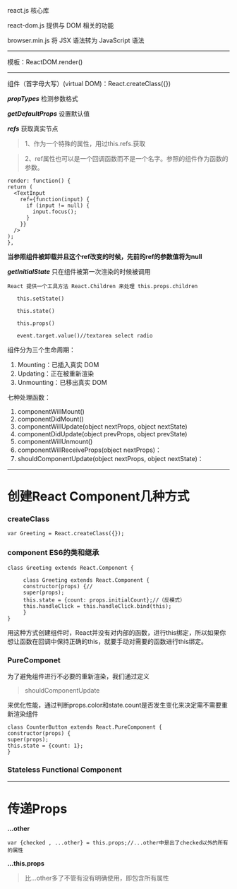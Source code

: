 react.js 核心库 

react-dom.js 提供与 DOM 相关的功能

browser.min.js 将 JSX 语法转为 JavaScript 语法
***
  模板：ReactDOM.render() 


***
  组件（首字母大写）(virtual DOM)：React.createClass({})

  ***propTypes***        检测参数格式

 ***getDefaultProps***   设置默认值

 ***refs***            获取真实节点

> 1、作为一个特殊的属性，用过this.refs.获取

> 2、ref属性也可以是一个回调函数而不是一个名字。参照的组件作为函数的参数。

    render: function() {
    return (
      <TextInput
        ref={function(input) {
          if (input != null) {
            input.focus();
          }
        }} 
      />
    );
    },

 **当参照组件被卸载并且这个ref改变的时候，先前的ref的参数值将为null**

 ***getInitialState*** 只在组件被第一次渲染的时候被调用

  `React 提供一个工具方法 React.Children 来处理 this.props.children`

       this.setState() 
    
       this.state() 
    
       this.props()

       event.target.value()//textarea select radio

组件分为三个生命周期：

1. Mounting：已插入真实 DOM
1. Updating：正在被重新渲染
1. Unmounting：已移出真实 DOM


七种处理函数：

1. componentWillMount()
1. componentDidMount()
1. componentWillUpdate(object nextProps, object nextState)
1. componentDidUpdate(object prevProps, object prevState)
1. componentWillUnmount()
1. componentWillReceiveProps(object nextProps)：
1. shouldComponentUpdate(object nextProps, object nextState)：
   


***

# 创建React Component几种方式 #

### createClass ###

    var Greeting = React.createClass({});

### component ES6的类和继承 ###

    class Greeting extends React.Component {

         class Greeting extends React.Component {
         constructor(props) {//
         super(props);
         this.state = {count: props.initialCount};//（反模式）
         this.handleClick = this.handleClick.bind(this);
         }
    }
用这种方式创建组件时，React并没有对内部的函数，进行this绑定，所以如果你想让函数在回调中保持正确的this，就要手动对需要的函数进行this绑定。

### PureComponet ###

为了避免组件进行不必要的重新渲染，我们通过定义
> shouldComponentUpdate

来优化性能，通过判断props.color和state.count是否发生变化来决定需不需要重新渲染组件

    class CounterButton extends React.PureComponent {
    constructor(props) {
    super(props);
    this.state = {count: 1};
    }

### Stateless Functional Component ###

***

# 传递Props #
 **...other**

    var {checked , ...other} = this.props;//...other中是出了checked以外的所有的属性

 **…this.props**
   
> 比...other多了不管有没有明确使用，即包含所有属性

 